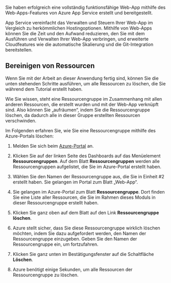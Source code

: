 Sie haben erfolgreich eine vollständig funktionsfähige Web-App mithilfe des Web-Apps-Features von Azure App Service erstellt und bereitgestellt.

App Service vereinfacht das Verwalten und Steuern Ihrer Web-App im Vergleich zu herkömmlichen Hostingoptionen. Mithilfe von Web-Apps können Sie die Zeit und den Aufwand reduzieren, den Sie mit dem Ausführen und Verwalten Ihrer Web-App verbringen, und erweiterte Cloudfeatures wie die automatische Skalierung und die Git-Integration bereitstellen.

## <a name="clean-up-resources"></a>Bereinigen von Ressourcen

Wenn Sie mit der Arbeit an dieser Anwendung fertig sind, können Sie die unten stehenden Schritte ausführen, um alle Ressourcen zu löschen, die Sie während dem Tutorial erstellt haben.

Wie Sie wissen, steht eine Ressourcengruppe im Zusammenhang mit allen anderen Ressourcen, die erstellt wurden und mit der Web-App verknüpft sind. Also können Sie „aufräumen“, indem Sie die Ressourcengruppe löschen, da dadurch alle in dieser Gruppe erstellten Ressourcen verschwinden.

Im Folgenden erfahren Sie, wie Sie eine Ressourcengruppe mithilfe des Azure-Portals löschen:

1. Melden Sie sich beim [Azure-Portal](https://portal.azure.com/?azure-portal=true) an.

1. Klicken Sie auf der linken Seite des Dashboards auf das Menüelement **Ressourcengruppen**. Auf dem Blatt **Ressourcengruppen** werden alle Ressourcengruppen aufgelistet, die Sie im Azure-Portal erstellt haben.

1. Wählen Sie den Namen der Ressourcengruppe aus, die Sie in Einheit #2 erstellt haben. Sie gelangen im Portal zum Blatt „Web-App“.

1. Sie gelangen im Azure-Portal zum Blatt **Ressourcengruppe**. Dort finden Sie eine Liste aller Ressourcen, die Sie im Rahmen dieses Moduls in dieser Ressourcengruppe erstellt haben.

1. Klicken Sie ganz oben auf dem Blatt auf den Link **Ressourcengruppe löschen**.

1. Azure stellt sicher, dass Sie diese Ressourcengruppe wirklich löschen möchten, indem Sie dazu aufgefordert werden, den Namen der Ressourcengruppe einzugeben. Geben Sie den Namen der Ressourcengruppe ein, um fortzufahren.

1. Klicken Sie ganz unten im Bestätigungsfenster auf die Schaltfläche **Löschen**.

1. Azure benötigt einige Sekunden, um alle Ressourcen der Ressourcengruppe zu löschen.
